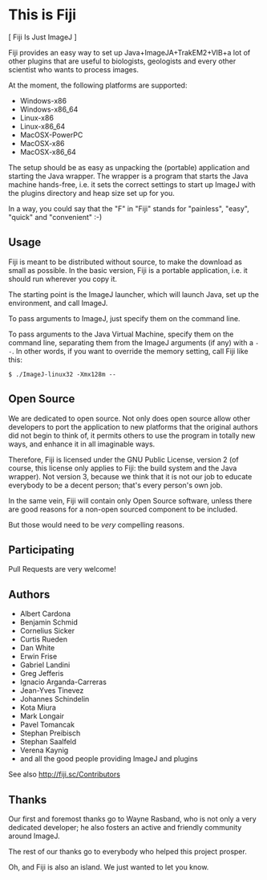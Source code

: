 This is Fiji
============

[ Fiji Is Just ImageJ ]

Fiji provides an easy way to set up Java+ImageJA+TrakEM2+VIB+a lot of
other plugins that are useful to biologists, geologists and every other
scientist who wants to process images.

At the moment, the following platforms are supported:

- Windows-x86
- Windows-x86_64
- Linux-x86
- Linux-x86_64
- MacOSX-PowerPC
- MacOSX-x86
- MacOSX-x86_64

The setup should be as easy as unpacking the (portable) application and
starting the Java wrapper.  The wrapper is a program that starts the Java
machine hands-free, i.e. it sets the correct settings to start up ImageJ
with the plugins directory and heap size set up for you.

In a way, you could say that the "F" in "Fiji" stands for "painless",
"easy", "quick" and "convenient" :-)


Usage
-----

Fiji is meant to be distributed without source, to make the download as
small as possible.  In the basic version, Fiji is a portable application,
i.e. it should run wherever you copy it.

The starting point is the ImageJ launcher, which will launch Java, set up
the environment, and call ImageJ.

To pass arguments to ImageJ, just specify them on the command line.

To pass arguments to the Java Virtual Machine, specify them on the command
line, separating them from the ImageJ arguments (if any) with a `--`.
In other words, if you want to override the memory setting, call Fiji
like this:

	$ ./ImageJ-linux32 -Xmx128m --

Open Source
-----------

We are dedicated to open source.  Not only does open source allow other
developers to port the application to new platforms that the original
authors did not begin to think of, it permits others to use the program
in totally new ways, and enhance it in all imaginable ways.

Therefore, Fiji is licensed under the GNU Public License, version 2 (of
course, this license only applies to Fiji: the build system and the Java
wrapper).  Not version 3, because we think that it is not our job to
educate everybody to be a decent person; that's every person's own job.

In the same vein, Fiji will contain only Open Source software, unless
there are good reasons for a non-open sourced component to be included.

But those would need to be _very_ compelling reasons.

Participating
-------------

Pull Requests are very welcome!

Authors
-------

* Albert Cardona
* Benjamin Schmid
* Cornelius Sicker
* Curtis Rueden
* Dan White
* Erwin Frise
* Gabriel Landini
* Greg Jefferis
* Ignacio Arganda-Carreras
* Jean-Yves Tinevez
* Johannes Schindelin
* Kota Miura
* Mark Longair
* Pavel Tomancak
* Stephan Preibisch
* Stephan Saalfeld
* Verena Kaynig
* and all the good people providing ImageJ and plugins

See also http://fiji.sc/Contributors

Thanks
------

Our first and foremost thanks go to Wayne Rasband, who is not only a very
dedicated developer; he also fosters an active and friendly community
around ImageJ.

The rest of our thanks go to everybody who helped this project prosper.

Oh, and Fiji is also an island.  We just wanted to let you know.
